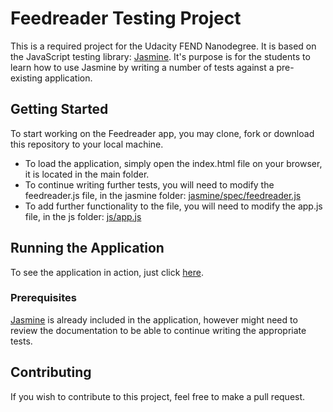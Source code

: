 # Feedreader Testing Project

This is a required project for the Udacity FEND Nanodegree. It is based on the JavaScript testing library: [Jasmine](https://jasmine.github.io/index.html). It's purpose is for the students to learn how to use Jasmine by writing a number of tests against a pre-existing application. 

## Getting Started

To start working on the Feedreader app, you may clone, fork or download this repository to your local machine. 

- To load the application, simply open the index.html file on your browser, it is located in the main folder.
- To continue writing further tests, you will need to modify the feedreader.js file, in the jasmine folder: [jasmine/spec/feedreader.js](https://github.com/lalibermudez/frontend-nanodegree-feedreader/blob/master/jasmine/spec/feedreader.js)
- To add further functionality to the file, you will need to modify the app.js file, in the js folder: [js/app.js](https://github.com/lalibermudez/frontend-nanodegree-feedreader/blob/master/js/app.js) 

## Running the Application

To see the application in action, just click [here](https://lalibermudez.github.io/frontend-nanodegree-feedreader/).

### Prerequisites

[Jasmine](https://jasmine.github.io/index.html) is already included in the application, however might need to review the documentation to be able to continue writing the appropriate tests.

## Contributing

If you wish to contribute to this project, feel free to make a pull request.

 

